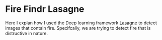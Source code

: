 Fire Findr Lasagne
======

Here I explan how I used the Deep learning framework [Lasagne](https://github.com/Lasagne/Lasagne) to detect images that contain fire. Specifcally, we are trying to detect fire that is distructive in nature. 
